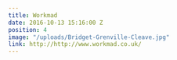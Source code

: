 ```yaml
---
title: Workmad
date: 2016-10-13 15:16:00 Z
position: 4
image: "/uploads/Bridget-Grenville-Cleave.jpg"
link: http://http://www.workmad.co.uk/
---
```


